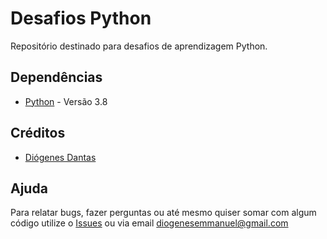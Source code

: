 # Desafios Python

Repositório destinado para desafios de aprendizagem Python.

## Dependências

- [Python](https://www.python.org/downloads/) - Versão 3.8

## Créditos

- [Diógenes Dantas](https://github.com/Doginnn)

## Ajuda

Para relatar bugs, fazer perguntas ou até mesmo quiser somar com algum código utilize o [Issues](https://github.com/Doginnn/desafios_python/issues) ou via email diogenesemmanuel@gmail.com

